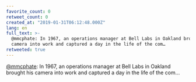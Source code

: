 ```yaml
---
favorite_count: 0
retweet_count: 0
created_at: "2019-01-31T06:12:48.000Z"
lang: en
full_text: >-
  @mmcphate: In 1967, an operations manager at Bell Labs in Oakland brought his
  camera into work and captured a day in the life of the com…
retweeted: true
---
```


[@mmcphate](https://twitter.com/mmcphate): In 1967, an operations manager at
Bell Labs in Oakland brought his camera into work and captured a day in the life
of the com…
